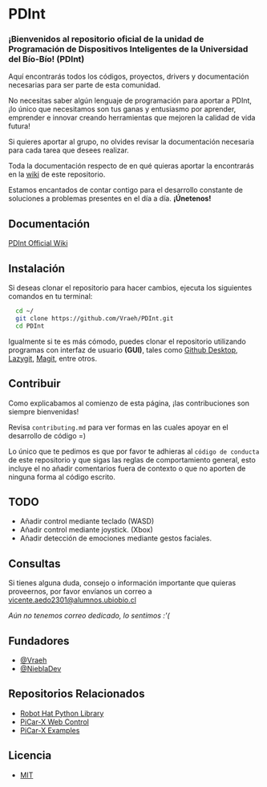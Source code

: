 # PDInt

### ¡Bienvenidos al repositorio oficial de la unidad de Programación de Dispositivos Inteligentes de la Universidad del Bío-Bío! (PDInt)

Aquí encontrarás todos los códigos, proyectos, drivers y documentación necesarias para ser parte de esta comunidad.

No necesitas saber algún lenguaje de programación para aportar a PDInt, ¡lo único que necesitamos son tus ganas y entusiasmo por aprender, emprender e innovar creando herramientas que mejoren la calidad de vida futura!

Si quieres aportar al grupo, no olvides revisar la documentación necesaria para cada tarea que desees realizar. 

Toda la documentación respecto de en qué quieras aportar la encontrarás en la [wiki](https://github.com/Vraeh/PDInt/wiki) de este repositorio.

Estamos encantados de contar contigo para el desarrollo constante de soluciones a problemas presentes en el día a día. **¡Únetenos!**

## Documentación

[PDInt Official Wiki](https://github.com/Vraeh/PDInt/wiki)

## Instalación

Si deseas clonar el repositorio para hacer cambios, ejecuta los siguientes comandos en tu terminal:

```bash
  cd ~/
  git clone https://github.com/Vraeh/PDInt.git
  cd PDInt
```

Igualmente si te es más cómodo, puedes clonar el repositorio utilizando programas con interfaz de usuario **(GUI)**, tales como [Github Desktop](https://desktop.github.com/), [Lazygit](https://github.com/jesseduffield/lazygit), [Magit](https://magit.vc/), entre otros.

## Contribuir

Como explicabamos al comienzo de esta página, ¡las contribuciones son siempre bienvenidas!

Revisa `contributing.md` para ver formas en las cuales apoyar en el desarrollo de código =)

Lo único que te pedimos es que por favor te adhieras al `código de conducta` de este repositorio y que sigas las reglas de comportamiento general, esto incluye el no añadir comentarios fuera de contexto o que no aporten de ninguna forma al código escrito.

## TODO

- Añadir control mediante teclado (WASD)
- Añadir control mediante joystick. (Xbox)
- Añadir detección de emociones mediante gestos faciales.

## Consultas

Si tienes alguna duda, consejo o información importante que quieras proveernos, por favor envíanos un correo a vicente.aedo2301@alumnos.ubiobio.cl

*Aún no tenemos correo dedicado, lo sentimos :'(*

## Fundadores

- [@Vraeh](https://github.com/Vraeh/)
- [@NieblaDev](https://github.com/NieblaDev)

## Repositorios Relacionados

 - [Robot Hat Python Library](https://github.com/sunfounder/robot-hat)
 - [PiCar-X Web Control](https://github.com/sunfounder/picar-x-web-control)
 - [PiCar-X Examples](https://github.com/sunfounder/picar-x)

## Licencia

- [MIT](https://choosealicense.com/licenses/mit/)
